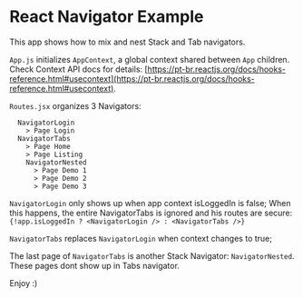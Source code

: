 # React Navigator Example

This app shows how to mix and nest Stack and Tab navigators.

`App.js` initializes `AppContext`, a global context shared between `App` children. Check Context API docs for details: [https://pt-br.reactjs.org/docs/hooks-reference.html#usecontext](https://pt-br.reactjs.org/docs/hooks-reference.html#usecontext).

`Routes.jsx` organizes 3 Navigators:

```
  NavigatorLogin
    > Page Login
  NavigatorTabs
    > Page Home
    > Page Listing
    NavigatorNested
      > Page Demo 1
      > Page Demo 2
      > Page Demo 3
```

`NavigatorLogin` only shows up when app context isLoggedIn is false; When this happens, the entire NavigatorTabs is ignored and his routes are secure: `{!app.isLoggedIn ? <NavigatorLogin /> : <NavigatorTabs />}`

`NavigatorTabs` replaces `NavigatorLogin` when context changes to true;

The last page of `NavigatorTabs` is another Stack Navigator: `NavigatorNested`. These pages dont show up in Tabs navigator.

Enjoy :)
